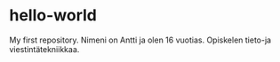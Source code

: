 # hello-world
My first repository.
Nimeni on Antti ja olen 16 vuotias. Opiskelen tieto-ja viestintätekniikkaa.

